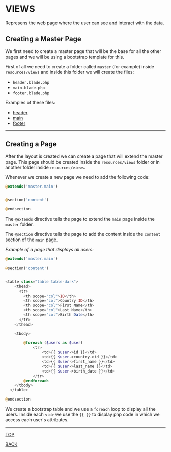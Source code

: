 # VIEWS
Represens the web page where the user can see and interact with the data.

## Creating a Master Page
We first need to create a master page that will be the base for all the other pages and we will be using a bootstrap template for this.

First of all we need to create a folder called `master` (for example) inside `resources/views` and inside this folder we will create the files:
- `header.blade.php`
- `main.blade.php`
- `footer.blade.php`

Examples of these files:
- [header](./Views/MasterPage/header.md)
- [main](./Views/MasterPage/main.md)
- [footer](./Views/MasterPage/footer.md)

---

## Creating a Page
After the layout is created we can create a page that will extend the master page. This page should be created inside the `resources/views` folder or in another folder inside `resources/views`.

Whenever we create a new page we need to add the following code:
```php
@extends('master.main')


@section('content')

@endsection
```

The `@extends` directive tells the page to extend the `main` page inside the `master` folder.

The `@section` directive tells the page to add the content inside the `content` section of the `main` page.


_Example of a page that displays all users:_
```php
@extends('master.main')

@section('content')


<table class="table table-dark">
    <thead>
      <tr>
        <th scope="col">ID</th>
        <th scope="col">Country ID</th>
        <th scope="col">First Name</th>
        <th scope="col">Last Name</th>
        <th scope="col">Birth Date</th>
      </tr>
    </thead>

    <tbody>

        @foreach ($users as $user)
            <tr>
                <td>{{ $user->id }}</td>
                <td>{{ $user->country->id }}</td>
                <td>{{ $user->first_name }}</td>
                <td>{{ $user->last_name }}</td>
                <td>{{ $user->birth_date }}</td>
            </tr>
        @endforeach
    </tbody>
  </table>

@endsection
```

We create a bootstrap table and we use a `foreach` loop to display all the users. Inside each `<td>` we use the `{{ }}` to display php code in which we access each user's attributes.



---
[TOP](#views)

[BACK](README.md)